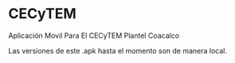 # CECyTEM
Aplicación Movil Para El CECyTEM Plantel Coacalco

Las versiones de este .apk hasta el momento son de manera local.
